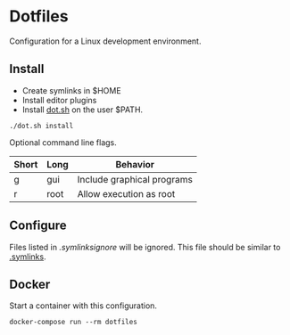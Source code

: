 # Dotfiles

Configuration for a Linux development environment.

## Install

* Create symlinks in $HOME
* Install editor plugins
* Install [dot.sh](dot.sh) on the user $PATH.

```
./dot.sh install
```

Optional command line flags.

Short  | Long  | Behavior
-------|-------|---------
g      | gui   | Include graphical programs
r      | root  | Allow execution as root

## Configure

Files listed in *.symlinksignore* will be ignored. This file should be similar to [.symlinks](.symlinks).

## Docker

Start a container with this configuration.

```
docker-compose run --rm dotfiles
```
